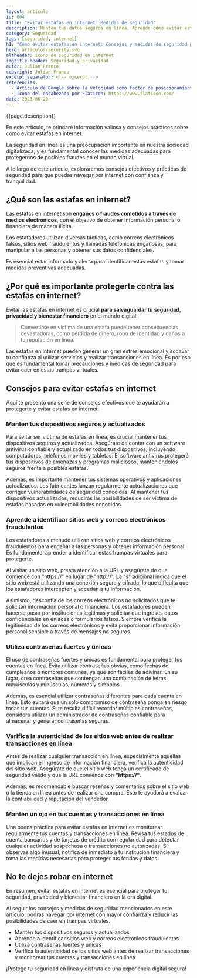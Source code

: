 ```yaml
---
layout: articulo
id: 004
title: "Evitar estafas en internet: Medidas de seguridad"
description: Mantén tus datos seguros en línea. Aprende cómo evitar estafas y fraudes en internet con estas medidas de seguridad. ¡Protege tu privacidad ahora!
category: Seguridad
tags: [seguridad, internet]
h1: "Cómo evitar estafas en internet: Consejos y medidas de seguridad para protegerte"
hero: articulos/security.svg
altheader: ícono de seguridad en internet
imgtitle-header: Seguridad y privacidad
autor: Julian Franco
copyright: Julian Franco
excerpt_separator: <!-- excerpt -->
referencias:
  - Artículo de Google sobre la velocidad como factor de posicionamiento: https://developers.google.com/search/blog/2020/11/timing-for-page-experience?hl=es
  - Ícono del encabezado por Flaticon: https://www.flaticon.com/
date: 2023-06-20
---
```

{{page.description}}

<!-- excerpt -->

En este artículo, te brindaré información valiosa y consejos prácticos sobre cómo evitar estafas en internet.

La seguridad en línea es una preocupación importante en nuestra sociedad digitalizada, y es fundamental conocer las medidas adecuadas para protegernos de posibles fraudes en el mundo virtual.

A lo largo de este artículo, exploraremos consejos efectivos y prácticas de seguridad para que puedas navegar por internet con confianza y tranquilidad.

## ¿Qué son las estafas en internet?

Las estafas en internet son **engaños o fraudes cometidos a través de medios electrónicos**, con el objetivo de obtener información personal o financiera de manera ilícita.

Los estafadores utilizan diversas tácticas, como correos electrónicos falsos, sitios web fraudulentos y llamadas telefónicas engañosas, para manipular a las personas y obtener sus datos confidenciales.

Es esencial estar informado y alerta para identificar estas estafas y tomar medidas preventivas adecuadas.

## ¿Por qué es importante protegerte contra las estafas en internet?

Evitar las estafas en internet es crucial **para salvaguardar tu seguridad, privacidad y bienestar financiero** en el mundo digital.

>Convertirse en víctima de una estafa puede tener consecuencias devastadoras, como pérdida de dinero, robo de identidad y daños a tu reputación en línea.

Las estafas en internet pueden generar un gran estrés emocional y socavar tu confianza al utilizar servicios y realizar transacciones en línea. Es por eso que es fundamental tomar precauciones y medidas de seguridad para evitar caer en estas trampas virtuales.

## Consejos para evitar estafas en internet

Aquí te presento una serie de consejos efectivos que te ayudarán a protegerte y evitar estafas en internet:

### Mantén tus dispositivos seguros y actualizados

Para evitar ser víctima de estafas en línea, es crucial mantener tus dispositivos seguros y actualizados. Asegúrate de contar con un software antivirus confiable y actualizado en todos tus dispositivos, incluyendo computadoras, teléfonos móviles y tabletas. El software antivirus protegerá tus dispositivos de amenazas y programas maliciosos, manteniéndolos seguros frente a posibles estafas.

Además, es importante mantener tus sistemas operativos y aplicaciones actualizados. Los fabricantes lanzan regularmente actualizaciones que corrigen vulnerabilidades de seguridad conocidas. Al mantener tus dispositivos actualizados, reducirás las posibilidades de ser víctima de estafas basadas en vulnerabilidades conocidas.

### Aprende a identificar sitios web y correos electrónicos fraudulentos

Los estafadores a menudo utilizan sitios web y correos electrónicos fraudulentos para engañar a las personas y obtener información personal. Es fundamental aprender a identificar estas trampas virtuales para protegerte.

Al visitar un sitio web, presta atención a la URL y asegúrate de que comience con "https://" en lugar de "http://". La "s" adicional indica que el sitio web está utilizando una conexión segura y cifrada, lo que dificulta que los estafadores intercepten y accedan a tu información.

Asimismo, desconfía de los correos electrónicos no solicitados que te solicitan información personal o financiera. Los estafadores pueden hacerse pasar por instituciones legítimas y solicitar que ingreses datos confidenciales en enlaces o formularios falsos. Siempre verifica la legitimidad de los correos electrónicos y evita proporcionar información personal sensible a través de mensajes no seguros.

### Utiliza contraseñas fuertes y únicas

El uso de contraseñas fuertes y únicas es fundamental para proteger tus cuentas en línea. Evita utilizar contraseñas obvias, como fechas de cumpleaños o nombres comunes, ya que son fáciles de adivinar. En su lugar, crea contraseñas que contengan una combinación de letras mayúsculas y minúsculas, números y símbolos.

Además, es esencial utilizar contraseñas diferentes para cada cuenta en línea. Esto evitará que un solo compromiso de contraseña ponga en riesgo todas tus cuentas. Si te resulta difícil recordar múltiples contraseñas, considera utilizar un administrador de contraseñas confiable para almacenar y generar contraseñas seguras.

### Verifica la autenticidad de los sitios web antes de realizar transacciones en línea

Antes de realizar cualquier transacción en línea, especialmente aquellas que implican el ingreso de información financiera, verifica la autenticidad del sitio web. Asegúrate de que el sitio web tenga un certificado de seguridad válido y que la URL comience con **"https://"**.

Además, es recomendable buscar reseñas y comentarios sobre el sitio web o la tienda en línea antes de realizar una compra. Esto te ayudará a evaluar la confiabilidad y reputación del vendedor.

### Mantén un ojo en tus cuentas y transacciones en línea

Una buena práctica para evitar estafas en internet es monitorear regularmente tus cuentas y transacciones en línea. Revisa tus estados de cuenta bancarios y de tarjetas de crédito con regularidad para detectar cualquier actividad sospechosa o transacciones no autorizadas. Si observas algo inusual, notifica de inmediato a tu institución financiera y toma las medidas necesarias para proteger tus fondos y datos.

## No te dejes robar en internet

En resumen, evitar estafas en internet es esencial para proteger tu seguridad, privacidad y bienestar financiero en la era digital.

Al seguir los consejos y medidas de seguridad mencionados en este artículo, podrás navegar por internet con mayor confianza y reducir las posibilidades de caer en trampas virtuales.

* Mantén tus dispositivos seguros y actualizados
* Aprende a identificar sitios web y correos electrónicos fraudulentos
* Utiliza contraseñas fuertes y únicas
* Verifica la autenticidad de los sitios web antes de realizar transacciones y monitorear tus cuentas y transacciones en línea

¡Protege tu seguridad en línea y disfruta de una experiencia digital segura!
